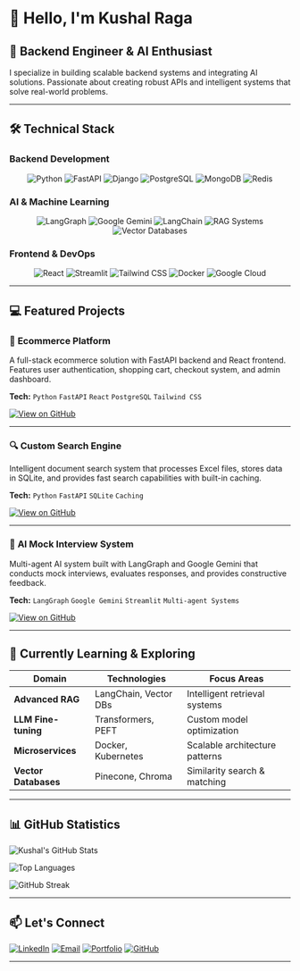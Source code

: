 # 👋 Hello, I'm Kushal Raga

## 🚀 Backend Engineer & AI Enthusiast

I specialize in building scalable backend systems and integrating AI solutions. Passionate about creating robust APIs and intelligent systems that solve real-world problems.

---

## 🛠️ Technical Stack

### **Backend Development**
<div align="center">

![Python](https://img.shields.io/badge/Python-3776AB?style=for-the-badge&logo=python&logoColor=white)
![FastAPI](https://img.shields.io/badge/FastAPI-009688?style=for-the-badge&logo=fastapi&logoColor=white)
![Django](https://img.shields.io/badge/Django-092E20?style=for-the-badge&logo=django&logoColor=white)
![PostgreSQL](https://img.shields.io/badge/PostgreSQL-316192?style=for-the-badge&logo=postgresql&logoColor=white)
![MongoDB](https://img.shields.io/badge/MongoDB-4EA94B?style=for-the-badge&logo=mongodb&logoColor=white)
![Redis](https://img.shields.io/badge/Redis-DC382D?style=for-the-badge&logo=redis&logoColor=white)

</div>

### **AI & Machine Learning**
<div align="center">

![LangGraph](https://img.shields.io/badge/LangGraph-FF6B6B?style=for-the-badge)
![Google Gemini](https://img.shields.io/badge/Google_Gemini-4285F4?style=for-the-badge&logo=google&logoColor=white)
![LangChain](https://img.shields.io/badge/LangChain-000000?style=for-the-badge)
![RAG Systems](https://img.shields.io/badge/RAG_Systems-8A2BE2?style=for-the-badge)
![Vector Databases](https://img.shields.io/badge/Vector_Databases-00CED1?style=for-the-badge)

</div>

### **Frontend & DevOps**
<div align="center">

![React](https://img.shields.io/badge/React-20232A?style=for-the-badge&logo=react&logoColor=61DAFB)
![Streamlit](https://img.shields.io/badge/Streamlit-FF4B4B?style=for-the-badge&logo=streamlit&logoColor=white)
![Tailwind CSS](https://img.shields.io/badge/Tailwind_CSS-38B2AC?style=for-the-badge&logo=tailwind-css&logoColor=white)
![Docker](https://img.shields.io/badge/Docker-2496ED?style=for-the-badge&logo=docker&logoColor=white)
![Google Cloud](https://img.shields.io/badge/Google_Cloud-4285F4?style=for-the-badge&logo=google-cloud&logoColor=white)

</div>

---

## 💻 Featured Projects

### 🛒 **Ecommerce Platform**
A full-stack ecommerce solution with FastAPI backend and React frontend. Features user authentication, shopping cart, checkout system, and admin dashboard.

**Tech:** `Python` `FastAPI` `React` `PostgreSQL` `Tailwind CSS`

[![View on GitHub](https://img.shields.io/badge/View_Repository-181717?style=for-the-badge&logo=github&logoColor=white)](https://github.com/ku5ha1/ecommerce)

---

### 🔍 **Custom Search Engine**
Intelligent document search system that processes Excel files, stores data in SQLite, and provides fast search capabilities with built-in caching.

**Tech:** `Python` `FastAPI` `SQLite` `Caching`

[![View on GitHub](https://img.shields.io/badge/View_Repository-181717?style=for-the-badge&logo=github&logoColor=white)](https://github.com/ku5ha1/customSearch)

---

### 🤖 **AI Mock Interview System**
Multi-agent AI system built with LangGraph and Google Gemini that conducts mock interviews, evaluates responses, and provides constructive feedback.

**Tech:** `LangGraph` `Google Gemini` `Streamlit` `Multi-agent Systems`

[![View on GitHub](https://img.shields.io/badge/View_Repository-181717?style=for-the-badge&logo=github&logoColor=white)](https://github.com/ku5ha1/mockai-streamlit)

---

## 🌱 Currently Learning & Exploring

| **Domain** | **Technologies** | **Focus Areas** |
|------------|------------------|-----------------|
| **Advanced RAG** | LangChain, Vector DBs | Intelligent retrieval systems |
| **LLM Fine-tuning** | Transformers, PEFT | Custom model optimization |
| **Microservices** | Docker, Kubernetes | Scalable architecture patterns |
| **Vector Databases** | Pinecone, Chroma | Similarity search & matching |

---

## 📊 GitHub Statistics

<div>

![Kushal's GitHub Stats](https://github-readme-stats.vercel.app/api?username=ku5ha1&show_icons=true&theme=radical&hide_border=true&include_all_commits=true&count_private=true)

![Top Languages](https://github-readme-stats.vercel.app/api/top-langs/?username=ku5ha1&theme=radical&hide_border=true&layout=compact&langs_count=8)

![GitHub Streak](https://github-readme-streak-stats.herokuapp.com/?user=ku5ha1&theme=radical&hide_border=true)

</div>

---

## 📫 Let's Connect

<div>

[![LinkedIn](https://img.shields.io/badge/LinkedIn-0A66C2?style=for-the-badge&logo=linkedin&logoColor=white)](https://linkedin.com/in/kushalraga20)
[![Email](https://img.shields.io/badge/Email-EA4335?style=for-the-badge&logo=gmail&logoColor=white)](mailto:kushalraga20@gmail.com)
[![Portfolio](https://img.shields.io/badge/Portfolio-4285F4?style=for-the-badge&logo=google-chrome&logoColor=white)](#)
[![GitHub](https://img.shields.io/badge/GitHub-181717?style=for-the-badge&logo=github&logoColor=white)](https://github.com/ku5ha1)

</div>

---
